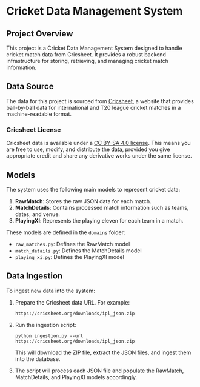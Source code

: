 # Cricket Data Management System

## Project Overview

This project is a Cricket Data Management System designed to handle cricket match data from Cricsheet. It provides a robust backend infrastructure for storing, retrieving, and managing cricket match information.

## Data Source

The data for this project is sourced from [Cricsheet](https://cricsheet.org/), a website that provides ball-by-ball data for international and T20 league cricket matches in a machine-readable format.

### Cricsheet License

Cricsheet data is available under a [CC BY-SA 4.0 license](https://creativecommons.org/licenses/by-sa/4.0/). This means you are free to use, modify, and distribute the data, provided you give appropriate credit and share any derivative works under the same license.

## Models

The system uses the following main models to represent cricket data:

1. **RawMatch**: Stores the raw JSON data for each match.
2. **MatchDetails**: Contains processed match information such as teams, dates, and venue.
3. **PlayingXI**: Represents the playing eleven for each team in a match.

These models are defined in the `domains` folder:

- `raw_matches.py`: Defines the RawMatch model
- `match_details.py`: Defines the MatchDetails model
- `playing_xi.py`: Defines the PlayingXI model

## Data Ingestion

To ingest new data into the system:

1. Prepare the Cricsheet data URL. For example:

   ```
   https://cricsheet.org/downloads/ipl_json.zip
   ```

2. Run the ingestion script:

   ```
   python ingestion.py --url https://cricsheet.org/downloads/ipl_json.zip
   ```

   This will download the ZIP file, extract the JSON files, and ingest them into the database.

3. The script will process each JSON file and populate the RawMatch, MatchDetails, and PlayingXI models accordingly.
